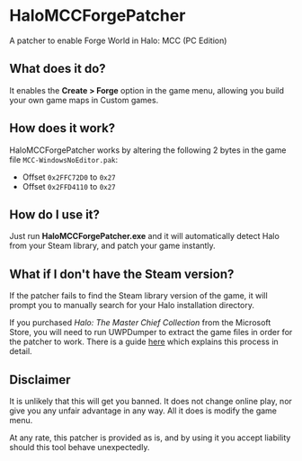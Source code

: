# HaloMCCForgePatcher
A patcher to enable Forge World in Halo: MCC (PC Edition)

## What does it do?
It enables the **Create > Forge** option in the game menu, allowing you build your own game maps in Custom games.

## How does it work?
HaloMCCForgePatcher works by altering the following 2 bytes in the game file `MCC-WindowsNoEditor.pak`:

* Offset `0x2FFC72D0` to `0x27`
* Offset `0x2FFD4110` to `0x27`

## How do I use it?
Just run **HaloMCCForgePatcher.exe** and it will automatically detect Halo from your Steam library, and patch your game instantly.

## What if I don't have the Steam version?
If the patcher fails to find the Steam library version of the game, it will prompt you to manually search for your Halo installation directory.

If you purchased *Halo: The Master Chief Collection* from the Microsoft Store, you will need to run UWPDumper to extract the game files in order for the patcher to work. There is a guide [here](https://www.reddit.com/r/halomods/comments/e5tsmu/dumping_the_ms_store_version_of_halo_mcc/) which explains this process in detail.

## Disclaimer
It is unlikely that this will get you banned. It does not change online play, nor give you any unfair advantage in any way. All it does is modify the game menu.

At any rate, this patcher is provided as is, and by using it you accept liability should this tool behave unexpectedly.
